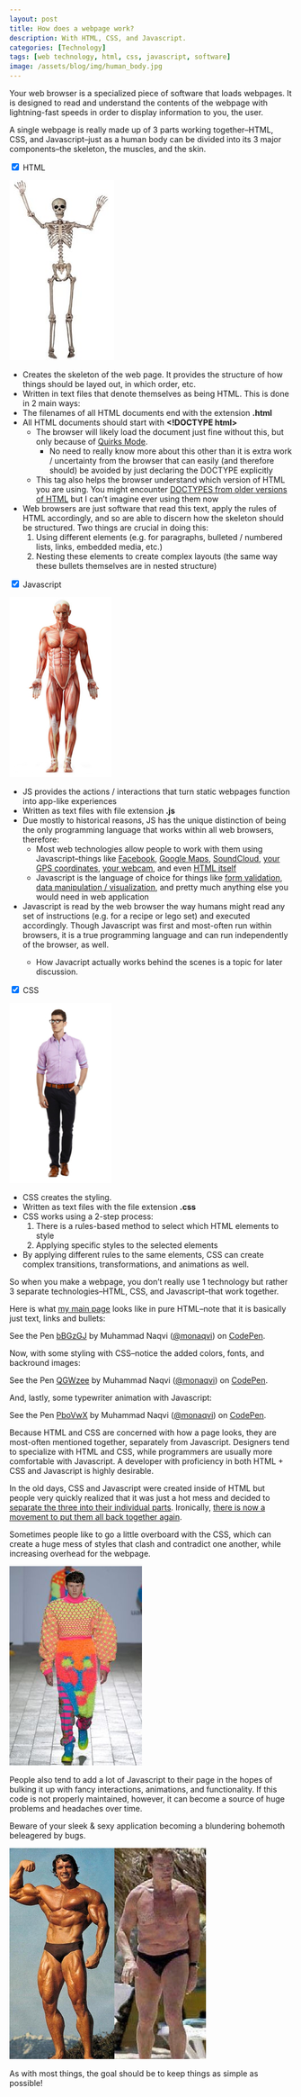 ```yaml
---
layout: post
title: How does a webpage work?
description: With HTML, CSS, and Javascript.
categories: [Technology]
tags: [web technology, html, css, javascript, software]
image: /assets/blog/img/human_body.jpg
---
```

Your web browser is a specialized piece of software that loads webpages. It is designed to read and understand the contents of the webpage with lightning-fast speeds in order to display information to you, the user.

A single webpage is really made up of 3 parts working together–HTML, CSS, and Javascript–just as a human body can be divided into its 3 major components–the skeleton, the muscles, and the skin.

<div class="tabordion">
  <div>
    <input type="checkbox" name="sections" id="html" checked>
    <label for="html">HTML</label>
    <article>
      <p><img src="/assets/blog/img/skeleton.jpg" alt="skeleton"></p>
      <ul>
        <li>Creates the skeleton of the web page. It provides the structure of how things should be layed out, in which order, etc.</li>
        <li>Written in text files that denote themselves as being HTML. This is done in 2 main ways:</li>
        <li>The filenames of all HTML documents end with the extension <strong>.html</strong></li>
        <li>All HTML documents should start with <strong>&lt;!DOCTYPE html&gt;</strong>
          <ul>
            <li>The browser will likely load the document just fine without this, but only because of <a href="https://developer.mozilla.org/en-US/docs/Quirks_Mode_and_Standards_Mode">Quirks Mode</a>.
              <ul>
                <li>No need to really know more about this other than it is extra work / uncertainty from the browser that can easily (and therefore should) be avoided by just declaring the DOCTYPE explicitly</li>
              </ul>
            </li>
            <li>This tag also helps the browser understand which version of HTML you are using. You might encounter <a href="http://www.w3schools.com/TAGS/tag_doctype.asp">DOCTYPES from older versions of HTML</a> but I can’t imagine ever using them now</li>
          </ul>
        </li>
        <li>Web browsers are just software that read this text, apply the rules of HTML accordingly, and so are able to discern how the skeleton should be structured. Two things are crucial in doing this:
          <ol>
            <li>Using different elements (e.g. for paragraphs, bulleted / numbered lists, links, embedded media, etc.)</li>
            <li>Nesting these elements to create complex layouts (the same way these bullets themselves are in nested structure)</li>
          </ol>
        </li>
      </ul>
    </article>
  </div>
  <div>
    <input type="checkbox" name="sections" id="js" checked>
    <label for="js">Javascript</label>
    <article>
      <p><img src="/assets/blog/img/muscle.jpg" alt="muscle"></p>
      <ul>
        <li>JS provides the actions / interactions that turn static webpages function into app-like experiences</li>
        <li>Written as text files with file extension <strong>.js</strong></li>
        <li>Due mostly to historical reasons, JS has the unique distinction of being the only programming language that works within all web browsers, therefore:
          <ul>
            <li>
              Most web technologies allow people to work with them using Javascript–things like
              <a href="https://developers.facebook.com/docs/javascript">Facebook</a>, 
              <a href="https://developers.google.com/maps/documentation/javascript/">Google Maps</a>, 
              <a href="https://developers.soundcloud.com/docs/api/sdks">SoundCloud</a>, 
              <a href="https://developer.mozilla.org/en-US/docs/Web/API/Geolocation/Using_geolocation">your GPS coordinates</a>, 
              <a href="https://developer.mozilla.org/en-US/docs/Mozilla/B2G_OS/API/Camera_API/Introduction">your webcam</a>, 
              and even
              <a href="https://developer.mozilla.org/en-US/docs/Web/API/Document_Object_Model">HTML itself</a>
            </li>
            <li>Javascript is the language of choice for things like 
              <a href="http://www.w3schools.com/js/js_validation.asp">form validation</a>, 
              <a href="https://d3js.org/">data manipulation / visualization</a>, 
              and pretty much anything else you would need in web application
            </li>
          </ul>
        </li>
        <li>Javascript is read by the web browser the way humans might read any set of instructions (e.g. for a recipe or lego set) and executed accordingly. Though Javascript was first and most-often run within browsers, it is a true programming language and can run independently of the browser, as well.</li>
          <ul>
            <li>How Javacript actually works behind the scenes is a topic for later discussion.</li>
          </ul>
      </ul>
    </article>
  </div>
  <div>
    <input type="checkbox" name="sections" id="css" checked>
    <label for="css">CSS</label>
    <article>
      <p><img src="/assets/blog/img/man.jpg" alt="man"></p>
      <ul>
        <li>CSS creates the styling.</li>
        <li>Written as text files with the file extension <strong>.css</strong></li>
        <li>CSS works using a 2-step process:
          <ol>
            <li>There is a rules-based method to select which HTML elements to style</li>
            <li>Applying specific styles to the selected elements</li>
          </ol>
        </li>
        <li>By applying different rules to the same elements, CSS can create complex transitions, transformations, and animations as well.</li>
      </ul>
    </article>
  </div>
</div>

<p>
  <span class="highlight">So when you make a webpage, you don’t really use 1 technology but rather 3 separate technologies–HTML, CSS, and Javascript–that work together.</span>
</p>

Here is what [my main page](https://monaqvi.github.io/) looks like in pure HTML–note that it is basically just text, links and bullets:
<p data-height="400" data-theme-id="0" data-slug-hash="bBGzGJ" data-default-tab="html,result" data-user="monaqvi" data-embed-version="2" data-pen-title="bBGzGJ" class="codepen">See the Pen <a href="http://codepen.io/monaqvi/pen/bBGzGJ/">bBGzGJ</a> by Muhammad Naqvi (<a href="http://codepen.io/monaqvi">@monaqvi</a>) on <a href="http://codepen.io">CodePen</a>.</p>
<script async src="https://production-assets.codepen.io/assets/embed/ei.js"></script>

Now, with some styling with CSS–notice the added colors, fonts, and backround images:
<p data-height="400" data-theme-id="0" data-slug-hash="QGWzee" data-default-tab="css,result" data-user="monaqvi" data-embed-version="2" data-pen-title="QGWzee" class="codepen">See the Pen <a href="http://codepen.io/monaqvi/pen/QGWzee/">QGWzee</a> by Muhammad Naqvi (<a href="http://codepen.io/monaqvi">@monaqvi</a>) on <a href="http://codepen.io">CodePen</a>.</p>
<script async src="https://production-assets.codepen.io/assets/embed/ei.js"></script>

And, lastly, some typewriter animation with Javascript:
<p data-height="400" data-theme-id="0" data-slug-hash="PboVwX" data-default-tab="js,result" data-user="monaqvi" data-embed-version="2" data-pen-title="PboVwX" class="codepen">See the Pen <a href="http://codepen.io/monaqvi/pen/PboVwX/">PboVwX</a> by Muhammad Naqvi (<a href="http://codepen.io/monaqvi">@monaqvi</a>) on <a href="http://codepen.io">CodePen</a>.</p>
<script async src="https://production-assets.codepen.io/assets/embed/ei.js"></script>


Because HTML and CSS are concerned with how a page looks, they are most-often mentioned together, separately from Javascript. Designers tend to specialize with HTML and CSS, while programmers are usually more comfortable with Javascript. A developer with proficiency in both HTML + CSS and Javascript is highly desirable.

In the old days, CSS and Javascript were created inside of HTML but people very quickly realized that it was just a hot mess and decided to [separate the three into their individual parts](https://www.w3.org/wiki/The_web_standards_model_-_HTML_CSS_and_JavaScript). Ironically, [there is now a movement to put them all back together again](https://css-tricks.com/the-debate-around-do-we-even-need-css-anymore/).

Sometimes people like to go a little overboard with the CSS, which can create a huge mess of styles that clash and contradict one another, while increasing overhead for the webpage.

![Outlandish fashion](/assets/blog/img/men_fashion.jpg)

People also tend to add a lot of Javascript to their page in the hopes of bulking it up with fancy interactions, animations, and functionality. If this code is not properly maintained, however, it can become a source of huge problems and headaches over time.

Beware of your sleek & sexy application becoming a blundering bohemoth beleagered by bugs.

<p><img class="pure-img-responsive" src="/assets/blog/img/muscle_fat.jpg" alt="Muscle to fat"></p>

As with most things, the goal should be to keep things as simple as possible!